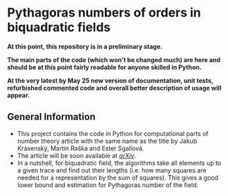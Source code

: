 # Pythagoras numbers of orders in biquadratic fields
**At this point, this repository is in a preliminary stage.**

**The main parts of the code (which won't be changed much) are here and should be at this point fairly readable for anyone skilled in Python.**

**At the very latest by May 25 new version of documentation, unit tests, refurbished commented code and overall better description of usage will appear.**

## General Information
- This project contains the code in Python for computational parts of number theory article with the same name as the title by Jakub Krásenský, Martin Raška and Ester Sgallová.
- The article will be soon available at [_arXiv_](https://arxiv.org).
- In a nutshell, for biquadratic field, the algorithms take all elements up to a given trace and find out their lengths (i.e. how many squares are needed for a representation by the sum of squares). This gives a good lower bound and estimation for Pythagoras number of the field.


